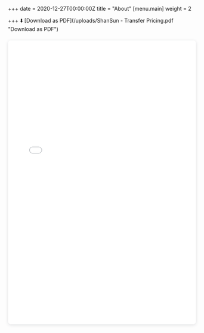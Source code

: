 +++
date = 2020-12-27T00:00:00Z
title = "About"
[menu.main]
weight = 2

+++
⬇️ [Download as PDF](/uploads/ShanSun - Transfer Pricing.pdf "Download as PDF")

<div style="position: relative; width: 100%; height: 0; padding-top: 141.4286%; padding-bottom: 48px; box-shadow: 0 2px 8px 0 rgba(63,69,81,0.16); margin-top: 1.6em; margin-bottom: 0.9em; overflow: hidden; border-radius: 8px; will-change: transform;"> <iframe style="position: absolute; width: 100%; height: 100%; top: 0; left: 0; border: none; padding: 0;margin: 0;" src="[https://www.canva.com/design/DAEl_iquao8/view](https://www.canva.com/design/DAEl_iquao8/view?embed "https://www.canva.com/design/DAEl_iquao8/view")"> </iframe> </div>